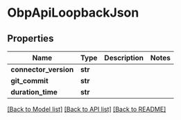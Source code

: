 # ObpApiLoopbackJson

## Properties
Name | Type | Description | Notes
------------ | ------------- | ------------- | -------------
**connector_version** | **str** |  | 
**git_commit** | **str** |  | 
**duration_time** | **str** |  | 

[[Back to Model list]](../README.md#documentation-for-models) [[Back to API list]](../README.md#documentation-for-api-endpoints) [[Back to README]](../README.md)


